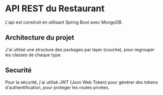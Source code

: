 # API REST du Restaurant

L'api est construit en utilisant Spring Boot avec MongoDB.

## Architecture du projet

J'ai utilisé une structure des packages par layer (couche), pour regrouper les classes de chaque type.

## Securité

Pour la sécurité, j'ai utilisé JWT (Json Web Token) pour générer des tokens d'authentification, pour proteger les routes privées.